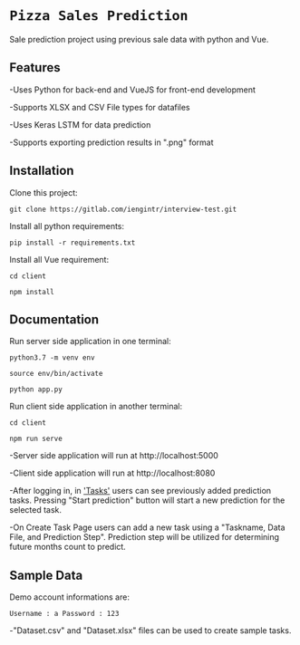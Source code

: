 # `Pizza Sales Prediction` 

Sale prediction project using previous sale data with python and Vue.

## Features

-Uses Python for back-end and VueJS for front-end development 

-Supports XLSX and CSV File types for datafiles

-Uses Keras LSTM for data prediction

-Supports exporting prediction results in ".png" format

## Installation

Clone this project:

`git clone https://gitlab.com/iengintr/interview-test.git`

Install all python requirements: 

`pip install -r requirements.txt`

Install all Vue requirement:

```
cd client

npm install
```

## Documentation

Run server side application in one terminal:

```
python3.7 -m venv env

source env/bin/activate

python app.py
```

Run client side application in another terminal:

```
cd client

npm run serve
```

-Server side application will run at http://localhost:5000 

-Client side application will run at http://localhost:8080

-After logging in, in ['Tasks'](http://localhost:8080/tasks) users can see previously added prediction tasks. Pressing "Start prediction" button will start a new prediction for the selected task.

-On Create Task Page users can add a new task using a "Taskname, Data File, and Prediction Step". Prediction step will be utilized for determining future months count to predict.

## Sample Data

Demo account informations are:

`Username : a Password : 123`

-"Dataset.csv" and "Dataset.xlsx" files can be used to create sample tasks.